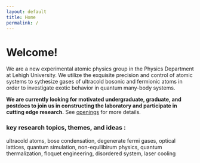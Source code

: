 ```yaml
---
layout: default
title: Home
permalink: /
---
```

# Welcome!
We are a new experimental atomic physics group in the Physics Department at Lehigh University. 
We utilize the exquisite precision and control of atomic systems to sythesize gases of ultracold bosonic and fermionic atoms in order to investigate exotic behavior in 
 quantum many-body systems.

**We are currently looking for motivated undergraduate, graduate, and postdocs to join us in constructing the laboratory
and participate in cutting edge research.** See [openings]({/openings}) for more details.


<!-- Swiper CSS -->
<link rel="stylesheet" href="https://unpkg.com/swiper/swiper-bundle.min.css" />

<style>
  .swiper-container {
    width: 50%;
    max-width: 800px;
    margin: auto;
  }
  .swiper-slide img {
    width: 100%;
    height: auto;
    display: block;
    border-radius: 10px;
  }
</style>

<!-- Swiper Carousel -->
<div class="swiper-container">
  <div class="swiper-wrapper" id="swiper-wrapper">
    <!-- Slides will be inserted here -->
  </div>
  <!-- Pagination (dots) -->
  <div class="swiper-pagination"></div>
  <!-- Navigation arrows -->
  <div class="swiper-button-next"></div>
  <div class="swiper-button-prev"></div>
</div>

<!-- Swiper JS -->
<script src="https://unpkg.com/swiper/swiper-bundle.min.js"></script>

<script>
  // Image filenames located in /assets/img/gallery_1/
  const imageFilenames = [
    "lehigh.webp",
    "lewis_lab_2.jpg"
  ];

  // Sort alphabetically
  imageFilenames.sort();

  const wrapper = document.getElementById('swiper-wrapper');
  imageFilenames.forEach(filename => {
    const slide = document.createElement('div');
    slide.className = 'swiper-slide';
    slide.innerHTML = `<img src="/assets/img/gallery_1/${filename}" alt="${filename}" />`;
    wrapper.appendChild(slide);
  });

  // Initialize Swiper
  new Swiper('.swiper-container', {
    loop: true,
    slidesPerView: 1,
    spaceBetween: 10,
    pagination: {
      el: '.swiper-pagination',
      clickable: true
    },
    navigation: {
      nextEl: '.swiper-button-next',
      prevEl: '.swiper-button-prev'
    }
  });
</script>

### key research topics, themes, and ideas :
ultracold atoms, bose condensation, degenerate fermi gases, optical lattices, quantum simulation,
non-equilibirum physics, quantum thermalization, floquet engineering, disordered system, laser cooling
